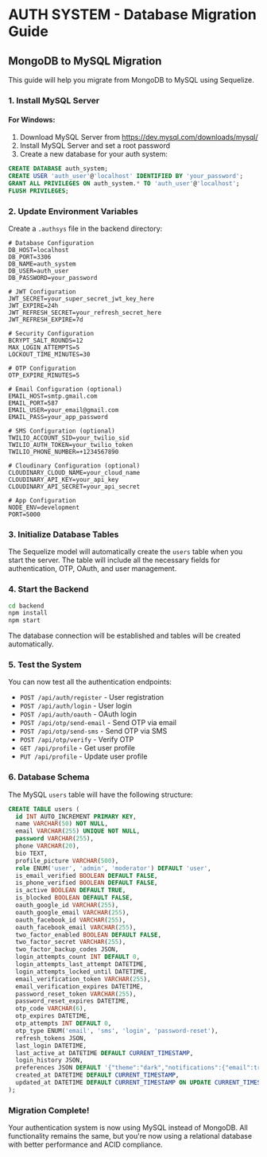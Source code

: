 # AUTH SYSTEM - Database Migration Guide

## MongoDB to MySQL Migration

This guide will help you migrate from MongoDB to MySQL using Sequelize.

### 1. Install MySQL Server

#### For Windows:
1. Download MySQL Server from https://dev.mysql.com/downloads/mysql/
2. Install MySQL Server and set a root password
3. Create a new database for your auth system:

```sql
CREATE DATABASE auth_system;
CREATE USER 'auth_user'@'localhost' IDENTIFIED BY 'your_password';
GRANT ALL PRIVILEGES ON auth_system.* TO 'auth_user'@'localhost';
FLUSH PRIVILEGES;
```

### 2. Update Environment Variables

Create a `.authsys` file in the backend directory:

```env
# Database Configuration
DB_HOST=localhost
DB_PORT=3306
DB_NAME=auth_system
DB_USER=auth_user
DB_PASSWORD=your_password

# JWT Configuration
JWT_SECRET=your_super_secret_jwt_key_here
JWT_EXPIRE=24h
JWT_REFRESH_SECRET=your_refresh_secret_here
JWT_REFRESH_EXPIRE=7d

# Security Configuration
BCRYPT_SALT_ROUNDS=12
MAX_LOGIN_ATTEMPTS=5
LOCKOUT_TIME_MINUTES=30

# OTP Configuration
OTP_EXPIRE_MINUTES=5

# Email Configuration (optional)
EMAIL_HOST=smtp.gmail.com
EMAIL_PORT=587
EMAIL_USER=your_email@gmail.com
EMAIL_PASS=your_app_password

# SMS Configuration (optional)
TWILIO_ACCOUNT_SID=your_twilio_sid
TWILIO_AUTH_TOKEN=your_twilio_token
TWILIO_PHONE_NUMBER=+1234567890

# Cloudinary Configuration (optional)
CLOUDINARY_CLOUD_NAME=your_cloud_name
CLOUDINARY_API_KEY=your_api_key
CLOUDINARY_API_SECRET=your_api_secret

# App Configuration
NODE_ENV=development
PORT=5000
```

### 3. Initialize Database Tables

The Sequelize model will automatically create the `users` table when you start the server. The table will include all the necessary fields for authentication, OTP, OAuth, and user management.

### 4. Start the Backend

```bash
cd backend
npm install
npm start
```

The database connection will be established and tables will be created automatically.

### 5. Test the System

You can now test all the authentication endpoints:

- `POST /api/auth/register` - User registration
- `POST /api/auth/login` - User login
- `POST /api/auth/oauth` - OAuth login
- `POST /api/otp/send-email` - Send OTP via email
- `POST /api/otp/send-sms` - Send OTP via SMS
- `POST /api/otp/verify` - Verify OTP
- `GET /api/profile` - Get user profile
- `PUT /api/profile` - Update user profile

### 6. Database Schema

The MySQL `users` table will have the following structure:

```sql
CREATE TABLE users (
  id INT AUTO_INCREMENT PRIMARY KEY,
  name VARCHAR(50) NOT NULL,
  email VARCHAR(255) UNIQUE NOT NULL,
  password VARCHAR(255),
  phone VARCHAR(20),
  bio TEXT,
  profile_picture VARCHAR(500),
  role ENUM('user', 'admin', 'moderator') DEFAULT 'user',
  is_email_verified BOOLEAN DEFAULT FALSE,
  is_phone_verified BOOLEAN DEFAULT FALSE,
  is_active BOOLEAN DEFAULT TRUE,
  is_blocked BOOLEAN DEFAULT FALSE,
  oauth_google_id VARCHAR(255),
  oauth_google_email VARCHAR(255),
  oauth_facebook_id VARCHAR(255),
  oauth_facebook_email VARCHAR(255),
  two_factor_enabled BOOLEAN DEFAULT FALSE,
  two_factor_secret VARCHAR(255),
  two_factor_backup_codes JSON,
  login_attempts_count INT DEFAULT 0,
  login_attempts_last_attempt DATETIME,
  login_attempts_locked_until DATETIME,
  email_verification_token VARCHAR(255),
  email_verification_expires DATETIME,
  password_reset_token VARCHAR(255),
  password_reset_expires DATETIME,
  otp_code VARCHAR(6),
  otp_expires DATETIME,
  otp_attempts INT DEFAULT 0,
  otp_type ENUM('email', 'sms', 'login', 'password-reset'),
  refresh_tokens JSON,
  last_login DATETIME,
  last_active_at DATETIME DEFAULT CURRENT_TIMESTAMP,
  login_history JSON,
  preferences JSON DEFAULT '{"theme":"dark","notifications":{"email":true,"sms":false,"push":true},"privacy":{"profile_visibility":"private"}}',
  created_at DATETIME DEFAULT CURRENT_TIMESTAMP,
  updated_at DATETIME DEFAULT CURRENT_TIMESTAMP ON UPDATE CURRENT_TIMESTAMP
);
```

### Migration Complete!

Your authentication system is now using MySQL instead of MongoDB. All functionality remains the same, but you're now using a relational database with better performance and ACID compliance.